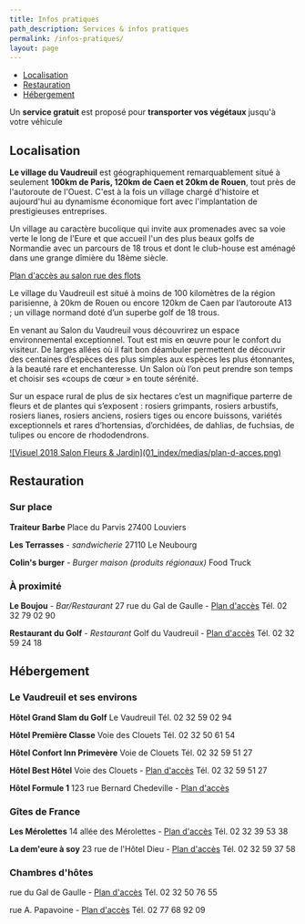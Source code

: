 ```yaml
---
title: Infos pratiques
path_description: Services & infos pratiques
permalink: /infos-pratiques/
layout: page
---
```


- [Localisation](#localisation)
- [Restauration](#restauration)
- [Hébergement](#hébergement)

Un **service gratuit** est proposé pour **transporter vos végétaux** jusqu'à votre véhicule


## Localisation

**Le village du Vaudreuil** est géographiquement remarquablement situé à seulement **100km de Paris, 120km de Caen et 20km de Rouen**, tout près de l'autoroute de l'Ouest. C'est à la fois un village chargé d'histoire et aujourd'hui au dynamisme économique fort avec l'implantation de prestigieuses entreprises.

Un village au caractère bucolique qui invite aux promenades avec sa voie verte le long de l'Eure et que accueil l'un des plus beaux golfs de Normandie avec un parcours de 18 trous et dont le club-house est aménagé dans une grange dîmière du 18ème siècle.

[Plan d'accès au salon rue des flots](https://goo.gl/maps/Lg9BNZqmVvM2)

Le village du Vaudreuil est situé à moins de 100 kilomètres de la région parisienne, à 20km de Rouen ou encore 120km de Caen par l’autoroute A13 ; un village normand doté d’un superbe golf de 18 trous.

En venant au Salon du Vaudreuil vous découvrirez un espace environnemental exceptionnel. Tout est mis en œuvre pour le confort du visiteur. De larges allées où il fait bon déambuler permettent de découvrir des centaines d’espèces des plus simples aux espèces les plus étonnantes, à la beauté rare et enchanteresse. Un Salon où l’on peut prendre son temps et choisir ses «coups de cœur » en toute sérénité.

Sur un espace rural de plus de six hectares c’est un magnifique parterre de fleurs et de plantes qui s’exposent : rosiers grimpants, rosiers arbustifs, rosiers lianes, rosiers anciens, rosiers tiges ou encore buissons, variétés exceptionnels et rares d’hortensias, d’orchidées, de dahlias, de fuchsias, de tulipes ou encore de rhododendrons.

<a href="https://www.google.com/maps/dir//49.2499755,1.1969795/@49.249976,1.196979,16z?hl=fr" rel="Trouver un itinéraire">
![Visuel 2018 Salon Fleurs & Jardin](01_index/medias/plan-d-acces.png)
</a>


## Restauration

### Sur place

**Traiteur Barbe**
Place du Parvis 27400 Louviers

**Les Terrasses** - *sandwicherie*
27110 Le Neubourg

**Colin's burger** - *Burger maison (produits régionaux)*
Food Truck

### À proximité

**Le Boujou** - *Bar/Restaurant*
27 rue du Gal de Gaulle - [Plan d'accès](https://goo.gl/maps/tmksXDeozVB2)
Tél. 02 32 79 02 90

**Restaurant du Golf** - *Restaurant*
Golf du Vaudreuil - [Plan d'accès](https://goo.gl/maps/1Z2FjLR98852)
Tél. 02 32 59 24 18




## Hébergement

### Le Vaudreuil et ses environs

**Hôtel Grand Slam du Golf**
Le Vaudreuil
Tél. 02 32 59 02 94

**Hôtel Première Classe**
Voie des Clouets
Tél. 02 32 50 61 54

**Hôtel Confort Inn Primevère**
Voie de Clouets
Tél. 02 32 59 51 27

**Hôtel Best Hôtel**
Voie des Clouets - [Plan d'accès]()
Tél. 02 32 59 51 27

**Hôtel Formule 1**
123 rue Bernard Chedeville - [Plan d'accès]()


### Gîtes de France

**Les Mérolettes**
14 allée des Mérolettes - [Plan d'accès](https://goo.gl/maps/LbPNPbYGVGU2)
Tél. 02 32 39 53 38

**La dem'eure à soy**
23 rue de l'Hôtel Dieu - [Plan d'accès](https://goo.gl/maps/DoSFikXX7dJ2)
Tél. 02 32 59 37 58



### Chambres d'hôtes

rue du Gal de Gaulle - [Plan d'accès]()
Tél. 02 32 50 76 55

rue A. Papavoine - [Plan d'accès]()
Tél. 02 77 68 92 09
